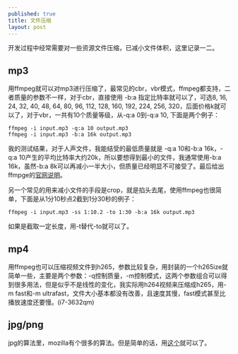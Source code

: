 ```yaml
---
published: true
title: 文件压缩
layout: post
---
```


开发过程中经常需要对一些资源文件压缩，已减小文件体积，这里记录一二。

## mp3

用ffmpeg就可以对mp3进行压缩了，最常见的cbr，vbr模式，ffmpeg都支持，二者质量的参数不一样，对于cbr，直接使用 -b:a 指定比特率就可以了，可选8, 16, 24, 32, 40, 48, 64, 80, 96, 112, 128, 160, 192, 224, 256, 320，后面价格k就可以了，对于vbr，一共有10个质量等级，从-q:a 0到-q:a 10, 下面是两个例子：

```
ffmpeg -i input.mp3 -q:a 10 output.mp3
ffmpeg -i input.mp3 -b:a 16k output.mp3
```

我的测试结果，对于人声文件，我能结受的最低质量就是 -q:a 10和-b:a 16k，-q:a 10产生的平均比特率大约20k，所以要想得到最小的文件，我通常使用-b:a 16k，虽然-b:a 8k可以再减小一半大小，但质量已经明显不可接受了。最后给出ffmpge的[官网说明](https://trac.ffmpeg.org/wiki/Encode/MP3)。

另一个常见的用来减小文件的手段是crop，就是掐头去尾，使用ffmpeg也很简单，下面是从1分10秒点2截到1分30秒的例子：

```
ffmpeg -i input.mp3 -ss 1:10.2 -to 1:30 -b:a 16k output.mp3
```

如果是截取一定长度，用-t替代-to就可以了。

## mp4
用ffmpeg也可以压缩视频文件到h265，参数比较复杂，用封装的一个h265ize就简单一些，主要是两个参数：-q控制质量，-m控制模式，这两个参数组合可以得到很多用法，但是似乎不是线性的变化，我实际用h264视频来压缩成h265，用-m fast和-m ultrafast，文件大小基本都没有改善，且速度其慢，fast模式甚至比播放速度还要慢。(i7-3632qm)

## jpg/png
jpg的算法里，mozilla有个很多的算法。但是简单的话，用[这个](https://tinypng.com/)就可以了。

